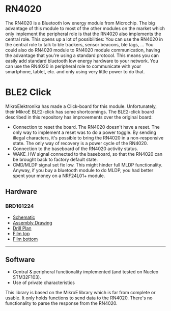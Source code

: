 # RN4020
The RN4020 is a Bluetooth low energy module from Microchip.  The big advantage of this module to most of the other modules on the market which only implement the peripheral role is that the RN4020 also implements the central role.  This opens up a lot of possibilities: You can use the RN4020 in the central role to talk to ble trackers, sensor beacons, ble tags, ...  You could also do RN4020 module to RN4020 module communication, having the advantage that you're using a standard protocol.  This means you can easily add standard bluetooth low energy hardware to your network.  You can use the RN4020 in peripheral role to communicate with your smartphone, tablet, etc. and only using very little power to do that.

# BLE2 Click
MikroElektronika has made a Click-board for this module.  Unfortunately, their MikroE BLE2-click has some shortcomings.  The BLE2-click board described in this repository has improvements over the original board:
* Connection to reset the board.  The RN4020 doesn't have a reset.  The only way to implement a reset was to do a power toggle.  By sending illegal characters, it's possible to bring the RN4020 in a non-responsive state.  The only way of recovery is a power cycle of the RN4020.
* Connection to the baseboard of the RN4020 activity status.
* WAKE_HW signal connected to the baseboard, so that the RN4020 can be brought back to factory default state.
* CMD/MLDP signal set fix low.  This might hinder full MLDP functionality.  Anyway, if you buy a bluetooth module to do MLDP, you had better spent your money on a NRF24L01+ module.

## Hardware
### BRD161224
* [Schematic](https://github.com/LieBtrau/Click_BLE2_RN4020/raw/master/Hardware/BRD161224/doc/BRD161224_R000x_Schematic.pdf)
* [Assembly Drawing](https://github.com/LieBtrau/Click_BLE2_RN4020/raw/master/Hardware/BRD161224/doc/BRD161224_R00_AssemblyDrawing_top.pdf)
* [Drill Plan](https://github.com/LieBtrau/Click_BLE2_RN4020/raw/master/Hardware/BRD161224/doc/BRD161224_R00_DrillPlan.pdf)
* [Film top](https://github.com/LieBtrau/Click_BLE2_RN4020/raw/master/Hardware/BRD161224/doc/BRD161224_R00_Film_top.pdf)
* [Film bottom](https://github.com/LieBtrau/Click_BLE2_RN4020/raw/master/Hardware/BRD161224/doc/BRD161224_R00_Film_bot.pdf)

---

## Software

* Central & peripheral functionality implemented (and tested on Nucleo STM32F103).
* Use of private characteristics

This library is based on the MikroE library which is far from complete or usable.  It only holds functions to send data to the RN4020.  There's no functionality to parse the response from the RN4020.  

